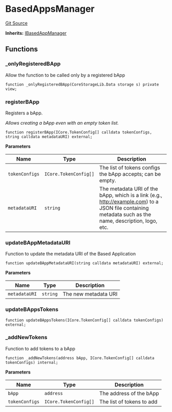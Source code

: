 # BasedAppsManager
[Git Source](https://github.com/ssvlabs/based-applications/blob/3ee95af731e4fce61ac2b03f418aa4e9fb5f64bd/src/core/modules/BasedAppsManager.sol)

**Inherits:**
[IBasedAppManager](/src/core/interfaces/IBasedAppManager.sol/interface.IBasedAppManager.md)


## Functions
### _onlyRegisteredBApp

Allow the function to be called only by a registered bApp


```solidity
function _onlyRegisteredBApp(CoreStorageLib.Data storage s) private view;
```

### registerBApp

Registers a bApp.

*Allows creating a bApp even with an empty token list.*


```solidity
function registerBApp(ICore.TokenConfig[] calldata tokenConfigs, string calldata metadataURI) external;
```
**Parameters**

|Name|Type|Description|
|----|----|-----------|
|`tokenConfigs`|`ICore.TokenConfig[]`|The list of tokens configs the bApp accepts; can be empty.|
|`metadataURI`|`string`|The metadata URI of the bApp, which is a link (e.g., http://example.com) to a JSON file containing metadata such as the name, description, logo, etc.|


### updateBAppMetadataURI

Function to update the metadata URI of the Based Application


```solidity
function updateBAppMetadataURI(string calldata metadataURI) external;
```
**Parameters**

|Name|Type|Description|
|----|----|-----------|
|`metadataURI`|`string`|The new metadata URI|


### updateBAppsTokens


```solidity
function updateBAppsTokens(ICore.TokenConfig[] calldata tokenConfigs) external;
```

### _addNewTokens

Function to add tokens to a bApp


```solidity
function _addNewTokens(address bApp, ICore.TokenConfig[] calldata tokenConfigs) internal;
```
**Parameters**

|Name|Type|Description|
|----|----|-----------|
|`bApp`|`address`|The address of the bApp|
|`tokenConfigs`|`ICore.TokenConfig[]`|The list of tokens to add|


